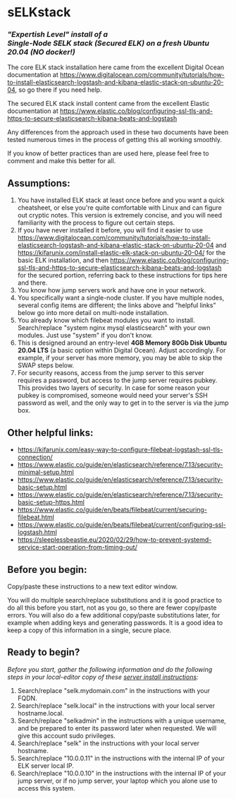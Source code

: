 # sELKstack

### *"Expertish Level" install of a <br> Single-Node SELK stack (Secured ELK) on a fresh Ubuntu 20.04 (NO docker!)*

The core ELK stack installation here came from the excellent Digital Ocean documentation at https://www.digitalocean.com/community/tutorials/how-to-install-elasticsearch-logstash-and-kibana-elastic-stack-on-ubuntu-20-04, so go there if you need help.

The secured ELK stack install content came from the excellent Elastic documentation at https://www.elastic.co/blog/configuring-ssl-tls-and-https-to-secure-elasticsearch-kibana-beats-and-logstash

Any differences from the approach used in these two documents have been tested numerous times in the process of getting this all working smoothly.

If you know of better practices than are used here, please feel free to comment and make this better for all.

## Assumptions:

1. You have installed ELK stack at least once before and you want a quick cheatsheet, or else you're quite comfortable with Linux and can figure out cryptic notes. This version is extremely concise, and you will need familiarity with the process to figure out certain steps.
1. If you have never installed it before, you will find it easier to use https://www.digitalocean.com/community/tutorials/how-to-install-elasticsearch-logstash-and-kibana-elastic-stack-on-ubuntu-20-04 and https://kifarunix.com/install-elastic-elk-stack-on-ubuntu-20-04/ for the basic ELK installation, and then https://www.elastic.co/blog/configuring-ssl-tls-and-https-to-secure-elasticsearch-kibana-beats-and-logstash for the secured portion, referring back to these instructions for tips here and there.
1. You know how jump servers work and have one in your network.
1. You specifically want a single-node cluster. If you have multiple nodes, several config items are different; the links above and "helpful links" below go into more detail on multi-node installation.
1. You already know which filebeat modules you want to install. Search/replace "system nginx mysql elasticsearch" with your own modules. Just use "system" if you don't know.
1. This is designed around an entry-level **4GB Memory 80Gb Disk Ubuntu 20.04 LTS** (a basic option within Digital Ocean). Adjust accordingly. For example, if your server has more memory, you may be able to skip the SWAP steps below.
1. For security reasons, access from the jump server to this server requires a password, but access to the jump server requires pubkey. This provides two layers of security. In case for some reason your pubkey is compromised, someone would need your server's SSH password as well, and the only way to get in to the server is via the jump box.

## Other helpful links:

- https://kifarunix.com/easy-way-to-configure-filebeat-logstash-ssl-tls-connection/
- https://www.elastic.co/guide/en/elasticsearch/reference/7.13/security-minimal-setup.html
- https://www.elastic.co/guide/en/elasticsearch/reference/7.13/security-basic-setup.html
- https://www.elastic.co/guide/en/elasticsearch/reference/7.13/security-basic-setup-https.html
- https://www.elastic.co/guide/en/beats/filebeat/current/securing-filebeat.html
- https://www.elastic.co/guide/en/beats/filebeat/current/configuring-ssl-logstash.html
- https://sleeplessbeastie.eu/2020/02/29/how-to-prevent-systemd-service-start-operation-from-timing-out/

## Before you begin:

Copy/paste these instructions to a new text editor window. 

You will do multiple search/replace substitutions and it is good practice to do all this before you start, not as you go, so there are fewer copy/paste errors. You will also do a few additional copy/paste substitutions later, for example when adding keys and generating passwords. It is a good idea to keep a copy of this information in a single, secure place.

## Ready to begin? 

*Before you start, gather the following information and do the following steps in your local-editor copy of these [server install instructions](https://github.com/jaredatobe/sELKstack/blob/main/instructions.txt):*

1. Search/replace "selk.mydomain.com" in the instructions with your FQDN.
1. Search/replace "selk.local" in the instructions with your local server hostname.local.
1. Search/replace "selkadmin" in the instructions with a unique username, and be prepared to enter its password later when requested. We will give this account sudo privileges.
1. Search/replace "selk" in the instructions with your local server hostname.
1. Search/replace "10.0.0.11" in the instructions with the internal IP of your ELK server local IP.
1. Search/replace "10.0.0.10" in the instructions with the internal IP of your jump server, or if no jump server, your laptop which you alone use to access this system.
